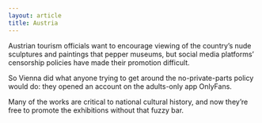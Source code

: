 ```yaml
---
layout: article
title: Austria
---
```


Austrian tourism officials want to encourage viewing of the country’s nude sculptures and paintings that pepper museums, but social media platforms’ censorship policies have made their promotion difficult.

So Vienna did what anyone trying to get around the no-private-parts policy would do: they opened an account on the adults-only app OnlyFans.

Many of the works are critical to national cultural history, and now they’re free to promote the exhibitions without that fuzzy bar.
